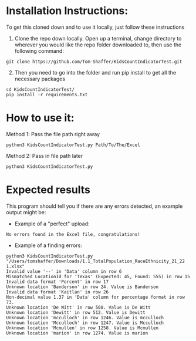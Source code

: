 # Installation Instructions:
To get this cloned down and to use it locally, just follow these instructions

1. Clone the repo down locally. Open up a terminal, change directory to wherever you would like the repo folder downloaded to, then use the following command:

```
git clone https://github.com/Tom-Shaffer/KidsCountIndicatorTest.git
```

2. Then you need to go into the folder and run pip install to get all the necessary packages

```
cd KidsCountIndicatorTest/
pip install -r requirements.txt
```

# How to use it:

Method 1: Pass the file path right away
```
python3 KidsCountIndicatorTest.py Path/To/The/Excel
```

Method 2: Pass in file path later
```
python3 KidsCountIndicatorTest.py 
```

# Expected results

This program should tell you if there are any errors detected, an example output might be:

* Example of a "perfect" upload:
```
No errors found in the Excel file, congratulations!
```

* Example of a finding errors:

```
python3 KidsCountIndicatorTest.py "/Users/tomshaffer/Downloads/1.1_TotalPopulation_RaceEthnicity_21_22 1.xlsx"
Invalid value '--' in 'Data' column in row 6
Mismatched LocationId for 'Texas' (Expected: 45, Found: 555) in row 15
Invalid data format 'Porcent' in row 17
Unknown location 'Banderson' in row 24. Value is Banderson
Invalid data format 'Kaitlan' in row 26
Non-decimal value 1.37 in 'Data' column for percentage format in row 73.
Unknown location 'De Witt' in row 508. Value is De Witt
Unknown location 'Dewitt' in row 512. Value is Dewitt
Unknown location 'mcculloch' in row 1246. Value is mcculloch
Unknown location 'Mcculloch' in row 1247. Value is Mcculloch
Unknown location 'Mcmullen' in row 1258. Value is Mcmullen
Unknown location 'marion' in row 1274. Value is marion
```